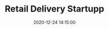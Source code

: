 ---
layout: inner
position: right
title: 'Retail Delivery Startupp'
date: 2020-12-24 14:15:00
categories: backend
tags: DjangoRest Vue.Js Stripe
featured_image: '/img/posts/05_kkoma.png'
project_link: 'https://github.com/joseluistello/Kkoma-Food'
button_icon: 'github'
button_text: 'Check Project'
lead_text: 'Full-Stack Web Application. Built with Django Rest Framework, Vue.js, Bulma, and Stripe API.'
---